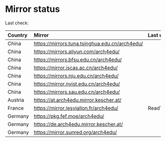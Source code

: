 <script src="./time.js"></script>
# Mirror status
Last check: <script type="text/javascript">localize(1697854862.5711327);</script>

|Country|Mirror|Last update|
|:------|:-----|:----------|
|China|https://mirrors.tuna.tsinghua.edu.cn/arch4edu/|<script type="text/javascript">localize(1697826693);</script>|
|China|https://mirrors.aliyun.com/arch4edu/|<script type="text/javascript">localize(1697826693);</script>|
|China|https://mirrors.bfsu.edu.cn/arch4edu/|<script type="text/javascript">localize(1697826693);</script>|
|China|https://mirror.iscas.ac.cn/arch4edu/|<script type="text/javascript">localize(1697826693);</script>|
|China|https://mirrors.nju.edu.cn/arch4edu/|<script type="text/javascript">localize(1697740308);</script>|
|China|https://mirror.nyist.edu.cn/arch4edu/|<script type="text/javascript">localize(1697826693);</script>|
|China|https://mirrors.sau.edu.cn/arch4edu/|<script type="text/javascript">localize(1697826693);</script>|
|Austria|https://at.arch4edu.mirror.kescher.at/|<script type="text/javascript">localize(1697826693);</script>|
|France|https://mirror.lesviallon.fr/arch4edu/|ReadTimeout|
|Germany|https://pkg.fef.moe/arch4edu/|<script type="text/javascript">localize(1697826693);</script>|
|Germany|https://de.arch4edu.mirror.kescher.at/|<script type="text/javascript">localize(1697826693);</script>|
|Germany|https://mirror.sunred.org/arch4edu/|<script type="text/javascript">localize(1697826693);</script>|

<script src="./tablefilter/tablefilter.js"></script>
<script src="./table.js"></script>